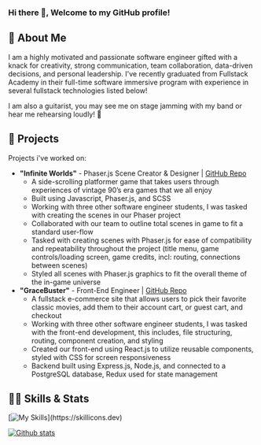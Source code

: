### Hi there 👋, Welcome to my GitHub profile! 

## 💬 About Me 
I am a highly motivated and passionate software engineer gifted with a knack for creativity, strong communication, team collaboration, data-driven decisions, and personal leadership. I've recently graduated from Fullstack Academy in their full-time software immersive program with experience in several fullstack technologies listed below! 

I am also a guitarist, you may see me on stage jamming with my band or hear me rehearsing loudly! 🎸

## 🚀 Projects
Projects i've worked on: 

- **"Infinite Worlds"** - Phaser.js Scene Creator & Designer | [GitHub Repo](https://github.com/Infinite-Worlds-FSA/Infinite-Worlds)
    * A side-scrolling platformer game that takes users through experiences of vintage 90’s era games that we all enjoy
    * Built using Javascript, Phaser.js, and SCSS
    * Working with three other software engineer students, I was tasked with creating the scenes in our Phaser project
    * Collaborated with our team to outline total scenes in game to fit a standard user-flow
    * Tasked with creating scenes with Phaser.js for ease of compatibility and repeatability throughout the project (title
    menu, game controls/loading screen, game credits, incl: routing, connections between scenes)
    * Styled all scenes with Phaser.js graphics to fit the overall theme of the in-game universe
- **"GraceBuster"** - Front-End Engineer | [GitHub Repo](https://github.com/orgs/GraceShopper-Team-GraceBuster/repositories) 
    * A fullstack e-commerce site that allows users to pick their favorite classic movies,
    add them to their account cart, or guest cart, and checkout
    * Working with three other software engineer students, I was tasked with the front-end development, this includes, file structuring, routing, component creation, and styling
    * Created our front-end using React.js to utilize reusable components, styled with
    CSS for screen responsiveness
    * Backend built using Express.js, Node.js, and connected to a PostgreSQL database, Redux used for state management
    
## 👨‍💻 Skills & Stats

[![My Skills](https://skillicons.dev/icons?i=js,html,css,git,nodejs,postgres,react,redux,sequelize,)](https://skillicons.dev)

[![Github stats](https://github-readme-stats.vercel.app/api?username=atmcpnk&count_private=true&show_icons=true&theme=dracula)](https://github.com/atmcpnk)


<!--
**atmcpnk/atmcpnk** is a ✨ _special_ ✨ repository because its `README.md` (this file) appears on your GitHub profile.

Here are some ideas to get you started:

- 🔭 I’m currently working on ...
- 🌱 I’m currently learning ...
- 👯 I’m looking to collaborate on ...
- 🤔 I’m looking for help with ...
- 💬 Ask me about ...
- 📫 How to reach me: ...
- 😄 Pronouns: ...
- ⚡ Fun fact: ...
-->
